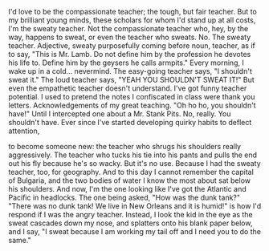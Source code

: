 
I&#39;d love to be the compassionate teacher;
the tough, but fair teacher.
But to my brilliant young minds,
these scholars for whom I&#39;d stand up at all costs,
I&#39;m the sweaty teacher.
Not the compassionate teacher who,
hey, by the way, happens to sweat,
or even the teacher who sweats.
No. The sweaty teacher.
Adjective, sweaty
purposefully coming before noun, teacher,
as if to say, &quot;This is Mr. Lamb.
Do not define him by the profession he devotes his life to.
Define him by the geysers he calls armpits.&quot;
Every morning, I wake up in a cold...
nevermind.
The easy-going teacher says,
&quot;I shouldn&#39;t sweat it.&quot;
The loud teacher says,
&quot;YEAH YOU SHOULDN&#39;T SWEAT IT!&quot;
But even the empathetic teacher doesn&#39;t understand.
I&#39;ve got funny teacher potential.
I used to pretend the notes I confiscated in class
were thank you letters.
Acknowledgements of my great teaching.
&quot;Oh ho ho, you shouldn&#39;t have!&quot;
Until I intercepted one about a Mr. Stank Pits.
No, really. You shouldn&#39;t have.
Ever since I&#39;ve started developing quirky habits
to deflect attention,

to become someone new:
the teacher who shrugs his shoulders
really aggressively.
The teacher who tucks his tie into his pants
and pulls the end out his fly
because he&#39;s so wacky.
But it&#39;s no use.
Because I had the sweaty teacher, too, for geography.
And to this day I cannot remember the capital of Bulgaria,
and the two bodies of water I know the most about
sat below his shoulders.
And now, I&#39;m the one
looking like I&#39;ve got the Atlantic and Pacific
in headlocks.
The one being asked, &quot;How was the dunk tank?&quot;
&quot;There was no dunk tank!
We live in New Orleans and it is humid!&quot;
is how I&#39;d respond if I was the angry teacher.
Instead, I look the kid in the eye
as the sweat cascades down my nose,
and splatters onto his blank paper below,
and I say, &quot;I sweat because I am working my tail off
and I need you to do the same.&quot;
